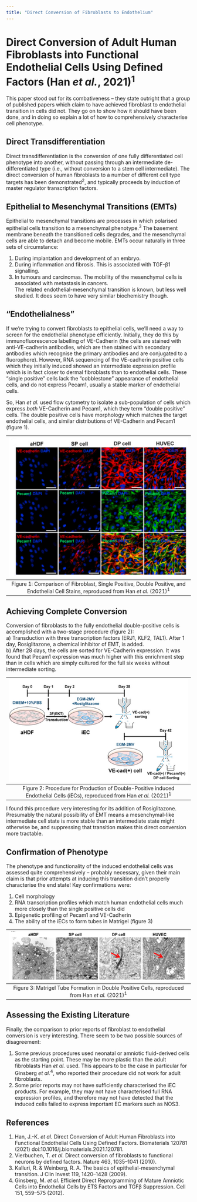 ```yaml
---
title: "Direct Conversion of Fibroblasts to Endothelium"
---
```



# Direct Conversion of Adult Human Fibroblasts into Functional Endothelial Cells Using Defined Factors (Han *et al.*, 2021)<sup>1</sup>

This paper stood out for its combativeness – they state outright that a group of published papers which claim to have achieved fibroblast to endothelial transition in cells did not.  They go on to show how it should have been done, and in doing so explain a lot of how to comprehensively characterise cell phenotype.

## Direct Transdifferentiation
Direct transdifferentiation is the conversion of one fully differentiated cell phenotype into another, without passing through an intermediate de-differentiated type (i.e., without conversion to a stem cell intermediate). The direct conversion of human fibroblasts to a number of different cell type targets has been demonstrated<sup>2</sup>, and typically proceeds by induction of master regulator transcription factors. 

## Epithelial to Mesenchymal Transitions (EMTs)
Epithelial to mesenchymal transitions are processes in which polarised epithelial cells transition to a mesenchymal phenotype.<sup>3</sup> The basement membrane beneath the transitioned cells degrades, and the mesenchymal cells are able to detach and become mobile. EMTs occur naturally in three sets of circumstance:  
1)  During implantation and development of an embryo.  
2)  During inflammation and fibrosis. This is associated with TGF-β1 signalling.  
3)  In tumours and carcinomas. The mobility of the mesenchymal cells is associated with metastasis in cancers.  
The related endothelial-mesenchymal transition is known, but less well studied. It does seem to have very similar biochemistry though.

## “Endothelialness”
If we’re trying to convert fibroblasts to epithelial cells, we’ll need a way to screen for the endothelial phenotype efficiently. Initially, they do this by immunofluorescence labelling of VE-Cadherin (the cells are stained with anti-VE-cadherin antibodies, which are then stained with secondary antibodies which recognise the primary antibodies and are conjugated to a fluorophore). However, RNA sequencing of the VE-cadherin positive cells which they initially induced showed an intermediate expression profile which is in fact closer to dermal fibroblasts than to endothelial cells. These “single positive” cells lack the “cobblestone” appearance of endothelial cells, and do not express Pecam1, usually a stable marker of endothelial cells.  

So, Han *et al.* used flow cytometry to isolate a sub-population of cells which express *both* VE-Cadherin and Pecam1, which they term “double positive” cells. The double positive cells have morphology which matches the target endothelial cells, and similar distributions of VE-Cadherin and Pecam1 (figure 1).
 
|![](/assets/direct-conversion/SP-DP-Stain.png)|
|:--:|
|Figure 1: Comparison of Fibroblast, Single Positive, Double Positive, and Endothelial Cell Stains, reproduced from Han *et al.* (2021)<sup>1</sup>|

## Achieving Complete Conversion
Conversion of fibroblasts to the fully endothelial double-positive cells is accomplished with a two-stage procedure (figure 2):  
a)  Transduction with three transcription factors (ERJ1, KLF2, TAL1). After 1 day, Rosiglitazone, a chemical inhibitor of EMT, is added.  
b)  After 28 days, the cells are sorted for VE-Cadherin expression. It was found that Pecam1 expression was much higher with this enrichment step than in cells which are simply cultured for the full six weeks without intermediate sorting.  
 
|![](/assets/direct-conversion/Procedure.png)|
|:--:|
|Figure 2: Procedure for Production of Double-Positive induced Endothelial Cells (iECs), reproduced from Han *et al.* (2021)<sup>1</sup>|

I found this procedure very interesting for its addition of Rosiglitazone. Presumably the natural possibility of EMT means a mesenchymal-like intermediate cell state is more stable than an intermediate state might otherwise be, and suppressing that transition makes this direct conversion more tractable.   

## Confirmation of Phenotype
The phenotype and functionality of the induced endothelial cells was assessed quite comprehensively – probably necessary, given their main claim is that prior attempts at inducing this transition didn’t properly characterise the end state! Key confirmations were:  
1)  Cell morphology  
2)  RNA transcription profiles which match human endothelial cells much more closely than the single positive cells did  
3)  Epigenetic profiling of Pecam1 and VE-Cadherin   
4)  The ability of the iECs to form tubes in Matrigel (figure 3)  

 
|![](/assets/direct-conversion/tube-formation.png)|
|:--:|
|Figure 3: Matrigel Tube Formation in Double Positive Cells, reproduced from Han *et al.* (2021)<sup>1</sup>|

## Assessing the Existing Literature
Finally, the comparison to prior reports of fibroblast to endothelial conversion is very interesting. There seem to be two possible sources of disagreement:  
1)  Some previous procedures used neonatal or amniotic fluid-derived cells as the starting point. These may be more plastic than the adult fibroblasts Han *et al.* used. This appears to be the case in particular for Ginsberg *et al.*<sup>4</sup>, who reported their procedure did not work for adult fibroblasts.  
2)  Some prior reports may not have sufficiently characterised the iEC products. For example, they may not have characterised full RNA expression profiles, and therefore may not have detected that the induced cells failed to express important EC markers such as NOS3.  

## References
1.  Han, J.-K. *et al.* Direct Conversion of Adult Human Fibroblasts into Functional Endothelial Cells Using Defined Factors. Biomaterials 120781 (2021) doi:10.1016/j.biomaterials.2021.120781.  
2.  Vierbuchen, T. *et al.* Direct conversion of fibroblasts to functional neurons by defined factors. Nature 463, 1035–1041 (2010).  
3.  Kalluri, R. & Weinberg, R. A. The basics of epithelial-mesenchymal transition. J Clin Invest 119, 1420–1428 (2009).  
4.  Ginsberg, M. *et al.* Efficient Direct Reprogramming of Mature Amniotic Cells into Endothelial Cells by ETS Factors and TGFβ Suppression. Cell 151, 559–575 (2012).  


